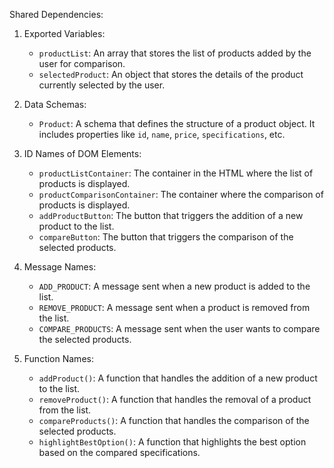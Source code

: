 Shared Dependencies:

1. Exported Variables:
   - `productList`: An array that stores the list of products added by the user for comparison.
   - `selectedProduct`: An object that stores the details of the product currently selected by the user.

2. Data Schemas:
   - `Product`: A schema that defines the structure of a product object. It includes properties like `id`, `name`, `price`, `specifications`, etc.

3. ID Names of DOM Elements:
   - `productListContainer`: The container in the HTML where the list of products is displayed.
   - `productComparisonContainer`: The container where the comparison of products is displayed.
   - `addProductButton`: The button that triggers the addition of a new product to the list.
   - `compareButton`: The button that triggers the comparison of the selected products.

4. Message Names:
   - `ADD_PRODUCT`: A message sent when a new product is added to the list.
   - `REMOVE_PRODUCT`: A message sent when a product is removed from the list.
   - `COMPARE_PRODUCTS`: A message sent when the user wants to compare the selected products.

5. Function Names:
   - `addProduct()`: A function that handles the addition of a new product to the list.
   - `removeProduct()`: A function that handles the removal of a product from the list.
   - `compareProducts()`: A function that handles the comparison of the selected products.
   - `highlightBestOption()`: A function that highlights the best option based on the compared specifications.